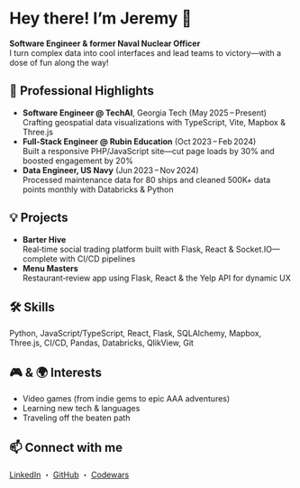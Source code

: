 # Hey there! I’m Jeremy 👋

**Software Engineer & former Naval Nuclear Officer**  
I turn complex data into cool interfaces and lead teams to victory—with a dose of fun along the way!

## 🚀 Professional Highlights
- **Software Engineer @ TechAI**, Georgia Tech (May 2025 – Present)  
  Crafting geospatial data visualizations with TypeScript, Vite, Mapbox & Three.js
- **Full‑Stack Engineer @ Rubin Education** (Oct 2023 – Feb 2024)  
  Built a responsive PHP/JavaScript site—cut page loads by 30% and boosted engagement by 20%
- **Data Engineer, US Navy** (Jun 2023 – Nov 2024)  
  Processed maintenance data for 80 ships and cleaned 500K+ data points monthly with Databricks & Python

## 💡 Projects
- **Barter Hive**  
  Real‑time social trading platform built with Flask, React & Socket.IO—complete with CI/CD pipelines
- **Menu Masters**  
  Restaurant‑review app using Flask, React & the Yelp API for dynamic UX

## 🛠 Skills
Python, JavaScript/TypeScript, React, Flask, SQLAlchemy, Mapbox, Three.js, CI/CD, Pandas, Databricks, QlikView, Git

## 🎮 & 🌍 Interests
- Video games (from indie gems to epic AAA adventures)  
- Learning new tech & languages  
- Traveling off the beaten path

## 📫 Connect with me
[LinkedIn](https://www.linkedin.com/in/jeremygarcia23/) ・ [GitHub](https://github.com/NomadLyfe) ・ [Codewars](https://www.codewars.com/users/NomadLyfe)

<!--
<p align="center">
  <img 
    src="https://github-readme-stats.vercel.app/api?username=NomadLyfe&show_icons=true&theme=radical" 
    alt="Jeremy’s GitHub stats" 
  />
</p>
-->
